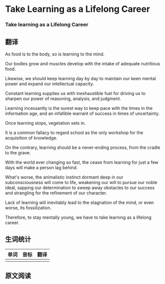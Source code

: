 # Take Learning as a Lifelong Career

### Take learning as a Lifelong Career

## 翻译
As food is to the body, so is learning to the mind.

Our bodies grow and muscles develop with the intake of adequate nutritious food.

Likewise, we should keep learning day by day to maintain our keen mental power and expand our intellectual capacity.

Constant learning supplies us with inexhaustible fuel for driving us to sharpen our power of reasoning, analysis, and judgment.

Learning incessantly is the surest way to keep pace with the times in the information age, and an infallible warrant of success in times of uncertainty.

Once learning stops, vegetation sets in.

It is a common fallacy to regard school as the only workshop for the acquisition of knowledge.

On the contrary, learning should be a never-ending process, from the cradle to the grave.

With the world ever changing so fast, the cease from learning for just a few days will make a person lag behind.

What's worse, the animalistic instinct dormant deep in our subconsciousness will come to life, weakening our will to pursue our noble ideal, sapping our determination to sweep away obstacles to our success and strangling for the refinement of our character.

Lack of learning will inevitably lead to the stagnation of the mind, or even worse, its fossilization.

Therefore, to stay mentally young, we have to take learning as a lifelong career.

## 生词统计
| 单词 | 音标 | 翻译 |
|-|-|-|
|  |  |  |


## 原文阅读


<src-rtyAudio :src="'https://rtyxmd.gitee.io/rtyresources2020/February/Take%20Learning%20as%20a%20Lifelong%20Career.mp3'"></src-rtyAudio>